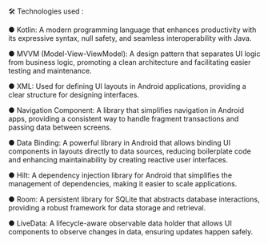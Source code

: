 🛠️ Technologies used :

● Kotlin: A modern programming language that enhances productivity with its expressive syntax, null safety, and seamless interoperability with Java.

● MVVM (Model-View-ViewModel): A design pattern that separates UI logic from business logic, promoting a clean architecture and facilitating easier testing and maintenance.

● XML: Used for defining UI layouts in Android applications, providing a clear structure for designing interfaces.

● Navigation Component: A library that simplifies navigation in Android apps, providing a consistent way to handle fragment transactions and passing data between screens.

● Data Binding: A powerful library in Android that allows binding UI components in layouts directly to data sources, reducing boilerplate code and enhancing maintainability by creating reactive user interfaces.

● Hilt: A dependency injection library for Android that simplifies the management of dependencies, making it easier to scale applications.

● Room: A persistent library for SQLite that abstracts database interactions, providing a robust framework for data storage and retrieval.

● LiveData: A lifecycle-aware observable data holder that allows UI components to observe changes in data, ensuring updates happen safely.
